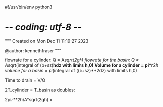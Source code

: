 #!/usr/bin/env python3
# -*- coding: utf-8 -*-
"""
Created on Mon Dec 11 11:19:27 2023

@author: kennethfraser
"""

flowrate for a cylinder: Q = A*sqrt(2gh)
flowrate for the basin: Q = A*sqrt(integral of (b+sz)**hdz with limits h,0)
Volume for a cylinder = pi*r**2*h
volume for a basin = pi*(integral of ((b+sz)**2dz) with limits h,0)

Time to drain = V/Q

2T_cylinder = T_basin as doubles:

2pi*r**2*h/A*sqrt(2gh) =  
